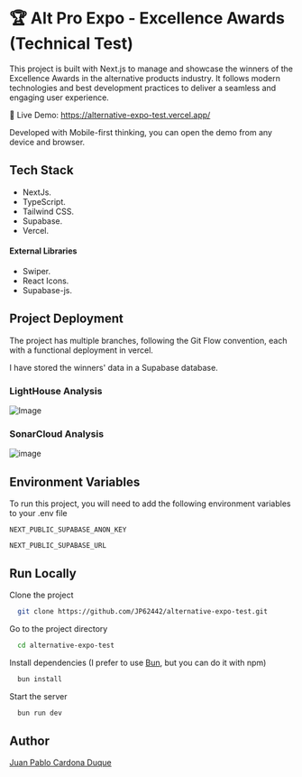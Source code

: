 # 🏆 Alt Pro Expo - Excellence Awards (Technical Test)

This project is built with Next.js to manage and showcase the winners of the Excellence Awards in the alternative products industry. It follows modern technologies and best development practices to deliver a seamless and engaging user experience.

🚀 Live Demo: https://alternative-expo-test.vercel.app/

Developed with Mobile-first thinking, you can open the demo from any device and browser.

## Tech Stack

- NextJs.
- TypeScript.
- Tailwind CSS.
- Supabase.
- Vercel.

#### External Libraries

- Swiper.
- React Icons.
- Supabase-js.

## Project Deployment

The project has multiple branches, following the Git Flow convention, each with a functional deployment in vercel.

I have stored the winners' data in a Supabase database.

### LightHouse Analysis

![Image](https://github.com/user-attachments/assets/51d7d505-0fdb-4471-9432-955254dc7056)

### SonarCloud Analysis

![image](https://github.com/user-attachments/assets/7ec96b6a-936f-479b-8f51-9c6bc45ce7d6)

## Environment Variables

To run this project, you will need to add the following environment variables to your .env file

`NEXT_PUBLIC_SUPABASE_ANON_KEY`

`NEXT_PUBLIC_SUPABASE_URL`

## Run Locally

Clone the project

```bash
  git clone https://github.com/JP62442/alternative-expo-test.git
```

Go to the project directory

```bash
  cd alternative-expo-test
```

Install dependencies (I prefer to use [Bun](https://bun.sh/), but you can do it with npm)

```bash
  bun install
```

Start the server

```bash
  bun run dev
```

## Author

[Juan Pablo Cardona Duque](https://www.linkedin.com/in/juan-pablo-cardona-duque/)
